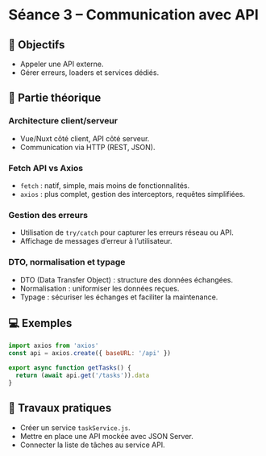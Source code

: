 # Séance 3 – Communication avec API

## 🎯 Objectifs
- Appeler une API externe.
- Gérer erreurs, loaders et services dédiés.

## 📖 Partie théorique

### Architecture client/serveur

- Vue/Nuxt côté client, API côté serveur.
- Communication via HTTP (REST, JSON).

### Fetch API vs Axios

- `fetch` : natif, simple, mais moins de fonctionnalités.
- `axios` : plus complet, gestion des interceptors, requêtes simplifiées.

### Gestion des erreurs

- Utilisation de `try/catch` pour capturer les erreurs réseau ou API.
- Affichage de messages d’erreur à l’utilisateur.

### DTO, normalisation et typage

- DTO (Data Transfer Object) : structure des données échangées.
- Normalisation : uniformiser les données reçues.
- Typage : sécuriser les échanges et faciliter la maintenance.

## 💻 Exemples
```js
import axios from 'axios'
const api = axios.create({ baseURL: '/api' })

export async function getTasks() {
  return (await api.get('/tasks')).data
}
```

## 📝 Travaux pratiques
- Créer un service `taskService.js`.
- Mettre en place une API mockée avec JSON Server.
- Connecter la liste de tâches au service API.

